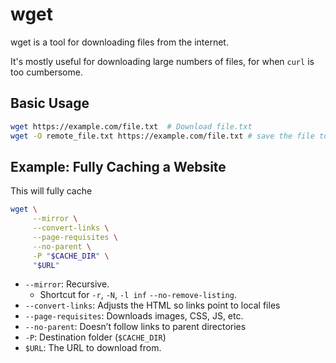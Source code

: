 # wget
wget is a tool for downloading files from the internet.

It's mostly useful for downloading large numbers of files, for when `curl` is too
cumbersome.  


## Basic Usage
```bash
wget https://example.com/file.txt  # Download file.txt
wget -O remote_file.txt https://example.com/file.txt # save the file to remote_file.txt
```



## Example: Fully Caching a Website
This will fully cache 
```bash
wget \
     --mirror \
     --convert-links \
     --page-requisites \
     --no-parent \
     -P "$CACHE_DIR" \
     "$URL"
```
* `--mirror`: Recursive. 
    - Shortcut for `-r`, `-N`, `-l inf` `--no-remove-listing`.
* `--convert-links`: Adjusts the HTML so links point to local files
* `--page-requisites`: Downloads images, CSS, JS, etc.
* `--no-parent`: Doesn’t follow links to parent directories
* `-P`:  Destination folder (`$CACHE_DIR`)
* `$URL`: The URL to download from.


